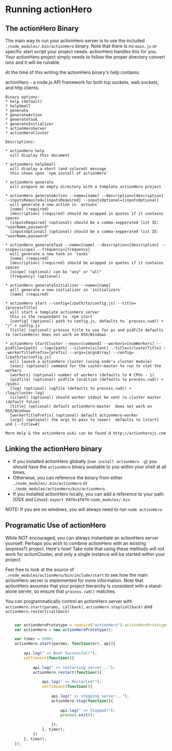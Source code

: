 # Running actionHero

## The actionHero Binary
The main way to run your actionHero server is to use the included `./node_modules/.bin/actionHero` binary.  Note that there is no `main.js` or specific start script your project needs.  actionHero handles this for you.  Your actionHero project simply needs to follow the proper directory convert ions and it will be runable.

At the time of this writing the actionHero binary's help contains:

actionHero - a node.js API framework for both tcp sockets, web sockets, and http clients.

    Binary options:
    * help (default)
    * helpSmall
    * generate
    * generateAction
    * generateTask
    * generateInitializer
    * actionHeroServer
    * actionHeroCluster
    
    Descriptions:
    
    * actionHero help
      will display this document
    
    * actionHero helpSmall
      will display a short (and colored) message
      this shows upon `npm install of actionHero`
    
    * actionHero generate
      will prepare an empty directory with a template actionHero project
    
    * actionHero generateAction --name=[name] --description=[description] --inputsRequired=[inputsRequired] --inputsOptional=[inputsOptional] 
      will generate a new action in `actions`
      [name] (required)
      [description] (required) should be wrapped in quotes if it contains spaces
      [inputsRequired] (optional) should be a comma-sepperated list IE: "userName,password"
      [inputsOptional] (optional) should be a comma-sepperated list IE: "userName,password"
    
    * actionHero generateTask --name=[name] --description=[description] --scope=[scope] --frequency=[frequency] 
      will generate a new task in `tasks`
      [name] (required)
      [description] (required) should be wrapped in quotes if it contains spaces
      [scope] (optional) can be "any" or "all"
      [frequency] (optional)
    
    * actionHero generateInitializer --name=[name]
      will generate a new initializer in `initializers`
      [name] (required)
    
    * actionHero start --config=[/path/to/config.js] --title=[processTitle]
      will start a template actionHero server
      this is the respondant to `npm start`
      [config] (optional) path to config.js, defaults to `process.cwd() + "/" + config.js`
      [title] (optional) process title to use for ps and pidFile defaults to (actionHero) Does not work on OSX/Windows
    
    * actionHero startCluster --exec=[command] --workers=[numWorkers] --pidfile=[path] --log=[path] --silent=[silent] --title=[clusterTitle] --workerTitlePrefix=[prefix] --args=[argsArray] --config=[/path/to/config.js]
      will launch a actionHero cluster (using node's cluster module)
      [exec] (optional) command for the custer-master to run to stat the workers
      [workers] (optional) number of workers (defaults to # CPUs - 1)
      [pidfile] (optional) pidfile localtion (defaults to process.cwd() + /pids)
      [log] (optional) logfile (defaults to process.cwd() + /log/cluster.log)
      [silent] (optional) should worker stdout be sent to cluster master (default false)
      [title] (optional) default actionHero-master  Does not work on OSX/Windows
      [workerTitlePrefix] (optional) default actionHero-worker
      [args] (optional) the args to pass to [exec]  defaults to [start] and [--title=#]
    
    More Help & the actionHero wiki can be found @ http://actionherojs.com

## Linking the actionHero binary

* If you installed actionHero globally (`nom install actionHero -g`) you should have the `actionHero` binary available to you within your shell at all times.
* Otherwise, you can reference the binary from either `./node_modules/.bin/actionHero` or `./node_modules/actionHero/bin/actionHero`.
* If you installed actionHero locally, you can add a reference to your path (OSX and Linux): `export PATH=$PATH:node_modules/.bin`

NOTE: If you are on windows, you will always need to run `node actionHero`


## Programatic Use of actionHero

While NOT encouraged, you can always instantiate an actionHero server yourself.  Perhaps you wish to combine actionHero with an existing (express?) project.  Here's how!  Take note that using these methods will not work for actionCluster, and only a single instance will be started within your project.  

Feel free to look at the source of `./node_modules/actionHero/bin/include/start` to see how the main actionHero server is implemented for more information.  Note that actionHero assumes that your project hierarchy is consistent with a stand-alone server, so ensure that `process.cwd()` matches.

You can programmatically control an actionHero server with `actionHero.start(params, callback)`, `actionHero.stop(callback)` and `actionHero.restart(callback)`

```javascript

    var actionHeroPrototype = require("actionHero").actionHeroPrototype;
    var actionHero = new actionHeroPrototype();

	var timer = 5000;
	actionHero.start(params, function(err, api){
		
		api.log(" >> Boot Successful!");
		setTimeout(function(){
			
			api.log(" >> restarting server...");
			actionHero.restart(function(){
				
				api.log(" >> Restarted!");
				setTimeout(function(){
					
					api.log(" >> stopping server...");
					actionHero.stop(function(){
						
						api.log(" >> Stopped!");
						process.exit();
						
					});
				}, timer);
			})
		}, timer);
	});
```